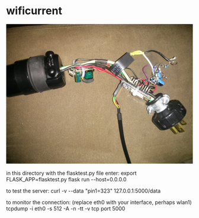 # wificurrent
![picture of the hardware][hardware]

in this directory with the flasktest.py file enter:
	export FLASK_APP=flasktest.py
	flask run --host=0.0.0.0

to test the server:
	curl -v --data "pin1=323" 127.0.0.1:5000/data

to monitor the connection: (replace eth0 with your interface, perhaps wlan1)
        tcpdump -i eth0 -s 512 -A -n -tt -v tcp port 5000

[hardware]: ./hardware.jpg
